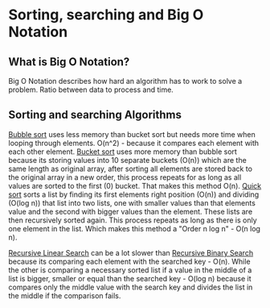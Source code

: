 # Sorting, searching and Big O Notation
## What is Big O Notation?
Big O Notation describes how hard an algorithm has to work to solve a problem. Ratio between data to process and time.

## Sorting and searching Algorithms

[Bubble sort](BubbleSort.java) uses less memory than bucket sort but needs more time when looping through elements. O(n^2) - because it compares each element with each other element.
[Bucket sort](BucketSort.java) uses more memory than bubble sort because its storing values into 10 separate buckets (O(n)) which are the same length as original array, after sorting
all elements are stored back to the original array in a new order, this process repeats for as long as all values are sorted to the first (0) bucket. That makes this method O(n).
[Quick sort](QuickSort.java) sorts a list by finding its first elements right position (O(n)) and dividing (O(log n)) that list into two lists, one with smaller 
values than that elements value and the second with bigger values than the element. These lists are then recursively sorted again. 
This process repeats as long as there is only one element in the list. Which makes this method a "Order n log n" - O(n log n).

[Recursive Linear Search](RecursiveLinearSearch.java) can be a lot slower than [Recursive Binary Search](RecursiveBinarySearch.java) because its comparing each element with the searched key - O(n).
While the other is comparing a necessary sorted list if a value in the middle of a list is bigger, smaller or equal than the searched key - O(log n) because it compares only the middle value with 
the search key and divides the list in the middle if the comparison fails.
